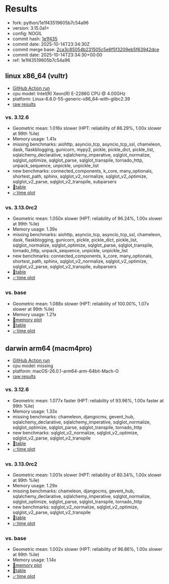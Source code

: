 # Results

- fork: python/1e1f43519605b7c54a96
- version: 3.15.0a1+
- config: NOGIL
- commit hash: [1e1f435](https://github.com/python/cpython/commit/1e1f435)
- commit date: 2025-10-14T23:34:30Z
- commit merge base: [2ca3c85054b231505c5e6f5f3209eb5f63942dce](https://github.com/python/cpython/commit/2ca3c85054b231505c5e6f5f3209eb5f63942dce)
- commit date: 2025-10-14T23:34:30+00:00
- ref: 1e1f43519605b7c54a96

## linux x86_64 (vultr)

- [GitHub Action run](https://github.com/facebookexperimental/free-threading-benchmarking/actions/runs/18513864742)
- cpu model: Intel(R) Xeon(R) E-2286G CPU @ 4.00GHz
- platform: Linux-6.8.0-55-generic-x86_64-with-glibc2.39
- [raw results](bm-20251014-vultr-x86_64-python-1e1f43519605b7c54a96-3.15.0a1%2B-1e1f435.json)

### vs. 3.12.6

- Geometric mean: 1.016x slower (HPT: reliability of 86.29%, 1.00x slower at 99th %ile)
- Memory usage: 1.41x
- missing benchmarks: aiohttp, asyncio_tcp, asyncio_tcp_ssl, chameleon, dask, flaskblogging, gunicorn, mypy2, pickle, pickle_dict, pickle_list, sqlalchemy_declarative, sqlalchemy_imperative, sqlglot_normalize, sqlglot_optimize, sqlglot_parse, sqlglot_transpile, tornado_http, unpack_sequence, unpickle, unpickle_list
- new benchmarks: connected_components, k_core, many_optionals, shortest_path, sphinx, sqlglot_v2_normalize, sqlglot_v2_optimize, sqlglot_v2_parse, sqlglot_v2_transpile, subparsers
- [📄table](bm-20251014-vultr-x86_64-python-1e1f43519605b7c54a96-3.15.0a1%2B-1e1f435-vs-3.12.6.md)
- [📈time plot](bm-20251014-vultr-x86_64-python-1e1f43519605b7c54a96-3.15.0a1%2B-1e1f435-vs-3.12.6.svg)

### vs. 3.13.0rc2

- Geometric mean: 1.050x slower (HPT: reliability of 96.24%, 1.00x slower at 99th %ile)
- Memory usage: 1.39x
- missing benchmarks: aiohttp, asyncio_tcp, asyncio_tcp_ssl, chameleon, dask, flaskblogging, gunicorn, pickle, pickle_dict, pickle_list, sqlglot_normalize, sqlglot_optimize, sqlglot_parse, sqlglot_transpile, tornado_http, unpack_sequence, unpickle, unpickle_list
- new benchmarks: connected_components, k_core, many_optionals, shortest_path, sphinx, sqlglot_v2_normalize, sqlglot_v2_optimize, sqlglot_v2_parse, sqlglot_v2_transpile, subparsers
- [📄table](bm-20251014-vultr-x86_64-python-1e1f43519605b7c54a96-3.15.0a1%2B-1e1f435-vs-3.13.0rc2.md)
- [📈time plot](bm-20251014-vultr-x86_64-python-1e1f43519605b7c54a96-3.15.0a1%2B-1e1f435-vs-3.13.0rc2.svg)

### vs. base

- Geometric mean: 1.088x slower (HPT: reliability of 100.00%, 1.07x slower at 99th %ile)
- Memory usage: 1.21x
- [🧠memory plot](bm-20251014-vultr-x86_64-python-1e1f43519605b7c54a96-3.15.0a1%2B-1e1f435-vs-base-mem.svg)
- [📄table](bm-20251014-vultr-x86_64-python-1e1f43519605b7c54a96-3.15.0a1%2B-1e1f435-vs-base.md)
- [📈time plot](bm-20251014-vultr-x86_64-python-1e1f43519605b7c54a96-3.15.0a1%2B-1e1f435-vs-base.svg)

## darwin arm64 (macm4pro)

- [GitHub Action run](https://github.com/facebookexperimental/free-threading-benchmarking/actions/runs/18513864742)
- cpu model: missing
- platform: macOS-26.0.1-arm64-arm-64bit-Mach-O
- [raw results](bm-20251014-macm4pro-arm64-python-1e1f43519605b7c54a96-3.15.0a1%2B-1e1f435.json)

### vs. 3.12.6

- Geometric mean: 1.077x faster (HPT: reliability of 93.96%, 1.00x faster at 99th %ile)
- Memory usage: 1.33x
- missing benchmarks: chameleon, djangocms, gevent_hub, sqlalchemy_declarative, sqlalchemy_imperative, sqlglot_normalize, sqlglot_optimize, sqlglot_parse, sqlglot_transpile, tornado_http
- new benchmarks: sqlglot_v2_normalize, sqlglot_v2_optimize, sqlglot_v2_parse, sqlglot_v2_transpile
- [📄table](bm-20251014-macm4pro-arm64-python-1e1f43519605b7c54a96-3.15.0a1%2B-1e1f435-vs-3.12.6.md)
- [📈time plot](bm-20251014-macm4pro-arm64-python-1e1f43519605b7c54a96-3.15.0a1%2B-1e1f435-vs-3.12.6.svg)

### vs. 3.13.0rc2

- Geometric mean: 1.001x slower (HPT: reliability of 80.34%, 1.00x slower at 99th %ile)
- Memory usage: 1.29x
- missing benchmarks: chameleon, djangocms, gevent_hub, sqlalchemy_declarative, sqlalchemy_imperative, sqlglot_normalize, sqlglot_optimize, sqlglot_parse, sqlglot_transpile, tornado_http
- new benchmarks: sqlglot_v2_normalize, sqlglot_v2_optimize, sqlglot_v2_parse, sqlglot_v2_transpile
- [📄table](bm-20251014-macm4pro-arm64-python-1e1f43519605b7c54a96-3.15.0a1%2B-1e1f435-vs-3.13.0rc2.md)
- [📈time plot](bm-20251014-macm4pro-arm64-python-1e1f43519605b7c54a96-3.15.0a1%2B-1e1f435-vs-3.13.0rc2.svg)

### vs. base

- Geometric mean: 1.002x slower (HPT: reliability of 96.86%, 1.00x slower at 99th %ile)
- Memory usage: 1.14x
- [🧠memory plot](bm-20251014-macm4pro-arm64-python-1e1f43519605b7c54a96-3.15.0a1%2B-1e1f435-vs-base-mem.svg)
- [📄table](bm-20251014-macm4pro-arm64-python-1e1f43519605b7c54a96-3.15.0a1%2B-1e1f435-vs-base.md)
- [📈time plot](bm-20251014-macm4pro-arm64-python-1e1f43519605b7c54a96-3.15.0a1%2B-1e1f435-vs-base.svg)

